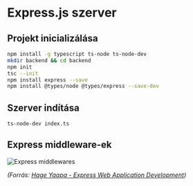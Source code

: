 # Express.js szerver

## Projekt inicializálása
```bash
npm install -g typescript ts-node ts-node-dev
mkdir backend && cd backend
npm init
tsc --init
npm install express --save
npm install @types/node @types/express --save-dev
```

## Szerver indítása
``ts-node-dev index.ts``

## Express middleware-ek
![Express middlewares](https://static.packt-cdn.com/products/9781849696548/graphics/6548_01_01.jpg)

_(Forrás: [Hage Yaapa - Express Web Application Development](https://www.packtpub.com/product/express-web-application-development/9781849696548))_